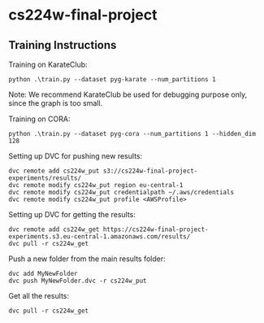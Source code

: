# cs224w-final-project


## Training Instructions

Training on KarateClub:
```
python .\train.py --dataset pyg-karate --num_partitions 1
```
Note: We recommend KarateClub be used for debugging purpose only, since the graph is too small. 

Training on CORA: 
```
python .\train.py --dataset pyg-cora --num_partitions 1 --hidden_dim 128
```

Setting up DVC for pushing new results: 
```
dvc remote add cs224w_put s3://cs224w-final-project-experiments/results/
dvc remote modify cs224w_put region eu-central-1
dvc remote modify cs224w_put credentialpath ~/.aws/credentials
dvc remote modify cs224w_put profile <AWSProfile>
```

Setting up DVC for getting the results: 
```
dvc remote add cs224w_get https://cs224w-final-project-experiments.s3.eu-central-1.amazonaws.com/results/
dvc pull -r cs224w_get

```

Push a new folder from the main results folder: 
```
dvc add MyNewFolder
dvc push MyNewFolder.dvc -r cs224w_put
```

Get all the results: 
```
dvc pull -r cs224w_get
```



